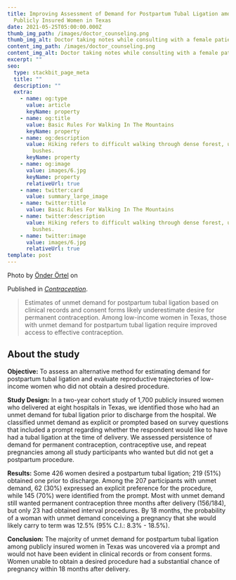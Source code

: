 ```yaml
---
title: Improving Assessment of Demand for Postpartum Tubal Ligation among
  Publicly Insured Women in Texas
date: 2021-05-25T05:00:00.000Z
thumb_img_path: /images/doctor_counseling.png
thumb_img_alt: Doctor taking notes while consulting with a female patient
content_img_path: /images/doctor_counseling.png
content_img_alt: Doctor taking notes while consulting with a female patient
excerpt: ""
seo:
  type: stackbit_page_meta
  title: ""
  description: ""
  extra:
    - name: og:type
      value: article
      keyName: property
    - name: og:title
      value: Basic Rules For Walking In The Mountains
      keyName: property
    - name: og:description
      value: Hiking refers to difficult walking through dense forest, undergrowth, or
        bushes.
      keyName: property
    - name: og:image
      value: images/6.jpg
      keyName: property
      relativeUrl: true
    - name: twitter:card
      value: summary_large_image
    - name: twitter:title
      value: Basic Rules For Walking In The Mountains
    - name: twitter:description
      value: Hiking refers to difficult walking through dense forest, undergrowth, or
        bushes.
    - name: twitter:image
      value: images/6.jpg
      relativeUrl: true
template: post
---
```


Photo by <a href="https://unsplash.com/@onderortel?utm_source=unsplash&utm_medium=referral&utm_content=creditCopyText">Önder Örtel</a> on 
  
Published in [*Contraception*](https://doi.org/10.1016/j.contraception.2021.05.009). 

> Estimates of unmet demand for postpartum tubal ligation based on clinical records and consent forms likely underestimate desire for permanent contraception. Among low-income women in Texas, those with unmet demand for postpartum tubal ligation require improved access to effective contraception. 

## About the study   
**Objective:** To assess an alternative method for estimating demand for postpartum tubal ligation and evaluate reproductive trajectories of low-income women who did not obtain a desired procedure. 

**Study Design:** In a two-year cohort study of 1,700 publicly insured women who delivered at eight hospitals in Texas, we identified those who had an unmet demand for tubal ligation prior to discharge from the hospital. We classified unmet demand as explicit or prompted based on survey questions that included a prompt regarding whether the respondent would like to have had a tubal ligation at the time of delivery. We assessed persistence of demand for permanent contraception, contraceptive use, and repeat pregnancies among all study participants who wanted but did not get a postpartum procedure.


**Results:** Some 426 women desired a postpartum tubal ligation; 219 (51%) obtained one prior to discharge. Among the 207 participants with unmet demand, 62 (30%) expressed an explicit preference for the procedure, while 145 (70%) were identified from the prompt. Most with unmet demand still wanted permanent contraception three months after delivery (156/184), but only 23 had obtained interval procedures. By 18 months, the probability of a woman with unmet demand conceiving a pregnancy that she would likely carry to term was 12.5% (95% C.I.: 8.3% - 18.5%).



**Conclusion:** The majority of unmet demand for postpartum tubal ligation among publicly insured women in Texas was uncovered via a prompt and would not have been evident in clinical records or from consent forms. Women unable to obtain a desired procedure had a substantial chance of pregnancy within 18 months after delivery.
 

